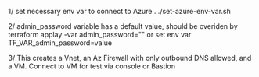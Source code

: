 1/ set necessary env var to connect to Azure . ./set-azure-env-var.sh 

2/ admin_password variable has a default value, should be overiden by terraform applay -var admin_password="" or set env var TF_VAR_admin_password=value

3/ This creates a Vnet, an Az Firewall with only outbound DNS allowed, and a VM. Connect to VM for test via console or Bastion
